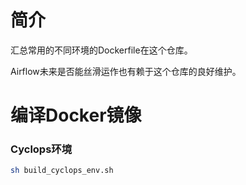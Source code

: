 # 简介

汇总常用的不同环境的Dockerfile在这个仓库。

Airflow未来是否能丝滑运作也有赖于这个仓库的良好维护。

# 编译Docker镜像

### Cyclops环境

```bash
sh build_cyclops_env.sh
```

